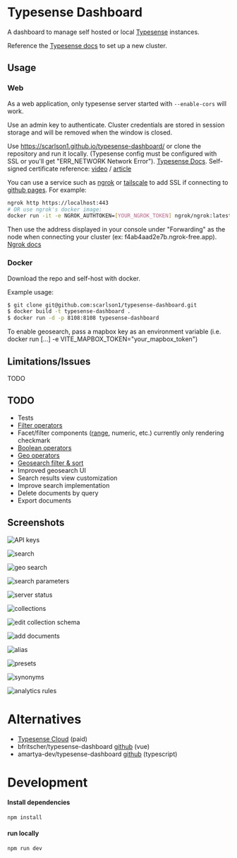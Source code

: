 # Typesense Dashboard

A dashboard to manage self hosted or local [Typesense](https://typesense.org/) instances.

Reference the [Typesense docs](https://typesense.org/docs/guide/install-typesense.html) to set up a new cluster.

## Usage

### Web

As a web application, only typesense server started with `--enable-cors` will work.

Use an admin key to authenticate. Cluster credentials are stored in session storage and will be removed when the window is closed.

Use https://scarlson1.github.io/typesense-dashboard/ or clone the repository and run it locally. (Typesense config must be configured with SSL or you'll get "ERR_NETWORK Network Error"). [Typesense Docs](https://typesense.org/docs/29.0/api/server-configuration.html#ssl-https). Self-signed certificate reference: [video](https://www.youtube.com/watch?v=sR4_YISXNZE) / [article](https://deliciousbrains.com/ssl-certificate-authority-for-local-https-development/)

You can use a service such as [ngrok](https://ngrok.com/) or [tailscale](https://tailscale.com/) to add SSL if connecting to [github pages](https://scarlson1.github.io/typesense-dashboard/). For example:

```bash
ngrok http https://localhost:443
# OR use ngrok's docker image:
docker run -it -e NGROK_AUTHTOKEN=[YOUR_NGROK_TOKEN] ngrok/ngrok:latest http host.docker.internal:443
```

Then use the address displayed in your console under "Forwarding" as the node when connecting your cluster (ex: f4ab4aad2e7b.ngrok-free.app). [Ngrok docs](https://ngrok.com/docs/using-ngrok-with/docker/)

### Docker

Download the repo and self-host with docker.

Example usage:

```bash
$ git clone git@github.com:scarlson1/typesense-dashboard.git
$ docker build -t typesense-dashboard .
$ docker run -d -p 8108:8108 typesense-dashboard
```

To enable geosearch, pass a mapbox key as an environment variable (i.e. docker run [...] -e VITE_MAPBOX_TOKEN="your_mapbox_token")

<!-- To use the latest pre-built image:

```bash
docker pull spencercarlson/typesense-dashboard
# or
docker run -d -p 443:443 spencercarlson/typesense-dashboard
```

To use the latest pre-built docker image:
```bash
docker run -d -p 443:443 ghcr.io/scarlson1/typesense-dashboard:latest
```

```bash
docker run -d -p 80:80 ghcr.io/scarlson1/typesense-dashboard:latest
```

If you have trouble connecting, trying ngrok.
option 1) ngrok http https://localhost:443
option 2) https://ngrok.com/docs/using-ngrok-with/docker/
-->

## Limitations/Issues

TODO

## TODO

- Tests
- [Filter operators](https://typesense.org/docs/guide/tips-for-filtering.html#available-operators)
- Facet/filter components ([range](https://typesense.org/docs/29.0/api/search.html#facet-ranges), numeric, etc.) currently only rendering checkmark
- [Boolean operators](https://typesense.org/docs/guide/tips-for-filtering.html#boolean-operations)
- [Geo operators](https://typesense.org/docs/guide/tips-for-filtering.html#filtering-geopoints)
- [Geosearch filter & sort](https://typesense.org/docs/29.0/api/geosearch.html#searching-within-a-radius)
- Improved geosearch UI
- Search results view customization
- Improve search implementation
- Delete documents by query
- Export documents

## Screenshots

![API keys](docs/images/api_keys.png)

![search](docs/images/search.png)

![geo search](docs/images/geosearch.png)

![search parameters](docs/images/search_params.png)

![server status](docs/images/server_status.png)

![collections](docs/images/collections.png)

![edit collection schema](docs/images/edit_collection.png)

![add documents](docs/images/add_documents.png)

![alias](docs/images/alias.png)

![presets](docs/images/presets.png)

![synonyms](docs/images/synonyms.png)

![analytics rules](docs/images/analytics_rules.png)

# Alternatives

- [Typesense Cloud](https://cloud.typesense.org/) (paid)
- bfritscher/typesense-dashboard [github](https://github.com/bfritscher/typesense-dashboard/tree/main) (vue)
- amartya-dev/typesense-dashboard [github](https://github.com/amartya-dev/typesense-dashboard) (typescript)

# Development

#### Install dependencies

```bash
npm install
```

#### run locally

```bash
npm run dev
```
